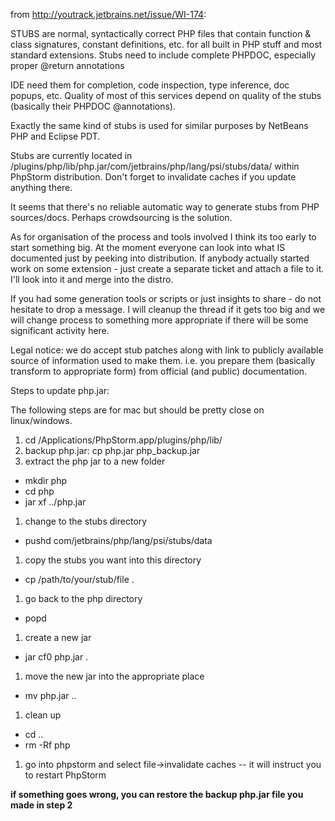 from http://youtrack.jetbrains.net/issue/WI-174:

STUBS are normal, syntactically correct PHP files that contain function & class signatures, constant definitions, etc. for all built in PHP stuff and most standard extensions. Stubs need to include complete PHPDOC, especially proper @return annotations

IDE need them for completion, code inspection, type inference, doc popups, etc. Quality of most of this services depend on quality of the stubs (basically their PHPDOC @annotations).

Exactly the same kind of stubs is used for similar purposes by NetBeans PHP and Eclipse PDT.

Stubs are currently located in
/plugins/php/lib/php.jar/com/jetbrains/php/lang/psi/stubs/data/ within PhpStorm distribution. Don't forget to invalidate caches if you update anything there.

It seems that there's no reliable automatic way to generate stubs from PHP sources/docs. Perhaps crowdsourcing is the solution.

As for organisation of the process and tools involved I think its too early to start something big.
At the moment everyone can look into what IS documented just by peeking into distribution. If anybody actually started work on some extension - just create a separate ticket and attach a file to it. I'll look into it and merge into the distro.

If you had some generation tools or scripts or just insights to share - do not hesitate to drop a message.
I will cleanup the thread if it gets too big and we will change process to something more appropriate if there will be some significant activity here.

Legal notice: we do accept stub patches along with link to publicly available source of information used to make them. i.e. you prepare them (basically transform to appropriate form) from official (and public) documentation.

Steps to update php.jar:

The following steps are for mac but should be pretty close on linux/windows.

 1. cd /Applications/PhpStorm.app/plugins/php/lib/
 1. backup php.jar: cp php.jar php_backup.jar
 1. extract the php jar to a new folder
  * mkdir php
  * cd php
  * jar xf ../php.jar
 1. change to the stubs directory
  * pushd com/jetbrains/php/lang/psi/stubs/data
 1. copy the stubs you want into this directory
  * cp /path/to/your/stub/file .
 1. go back to the php directory
  * popd
 1. create a new jar
  * jar cf0 php.jar .
 1. move the new jar into the appropriate place
  * mv php.jar ..
 1. clean up
  * cd ..
  * rm -Rf php
 1. go into phpstorm and select file->invalidate caches -- it will instruct you to restart PhpStorm

**if something goes wrong, you can restore the backup php.jar file you made in step 2**


